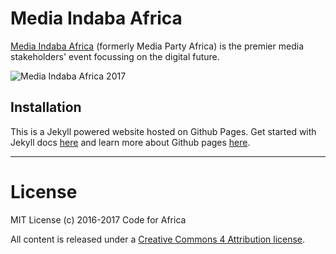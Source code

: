 # Media Indaba Africa

[Media Indaba Africa](https://mediaindaba.africa/) (formerly Media Party Africa) is the premier media stakeholders' event focussing on the digital future.

![Media Indaba Africa 2017](https://mediaindaba.africa/preview.png)


## Installation

This is a Jekyll powered website hosted on Github Pages. Get started with Jekyll docs [here](https://jekyllrb.com) and learn more about Github pages [here](https://pages.github.com/).


---

# License

MIT License (c) 2016-2017 Code for Africa

All content is released under a [Creative Commons 4 Attribution license](https://creativecommons.org/licenses/by/4.0/).
